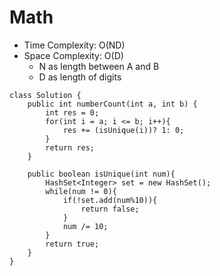 # Math
* Time Complexity: O(ND)
* Space Complexity: O(D)
	* N as length between A and B
    * D as length of digits
```
class Solution {
    public int numberCount(int a, int b) {
        int res = 0;
        for(int i = a; i <= b; i++){
            res += (isUnique(i))? 1: 0;
        }
        return res;
    }

    public boolean isUnique(int num){
        HashSet<Integer> set = new HashSet();
        while(num != 0){
            if(!set.add(num%10)){
                return false;
            }
            num /= 10;
        }
        return true;
    }
}
```